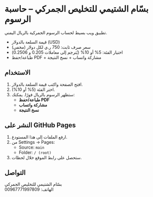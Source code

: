 # بسّام الشتيمي للتخليص الجمركي – حاسبة الرسوم

تطبيق ويب بسيط لحساب الرسوم الجمركية بالريال اليمني.
- قيمة السلعة بالدولار (USD)
- سعر صرف ثابت: 750 ر.ي لكل دولار (مخفي)
- اختيار الفئة: 5% أو 10% (يُترجم إلى معاملات 0.205 و 0.2506)
- طباعة/حفظ PDF + مشاركة واتساب + نسخ النتيجة

## الاستخدام
1) افتح الصفحة واكتب قيمة السلعة بالدولار.
2) اختر الفئة (5% أو 10%).
3) ستظهر الرسوم بالريال فورًا. يمكنك:
   - **طباعة/حفظ PDF**
   - **مشاركة واتساب**
   - **نسخ النتيجة**

## النشر على GitHub Pages
1) ارفع الملفات إلى هذا المستودع.
2) من Settings → Pages:
   - Source: `main`
   - Folder: `/ (root)`
3) ستحصل على رابط الموقع خلال لحظات.

## التواصل
بسّام الشتيمي للتخليص الجمركي  
الهاتف: 00967771997809
